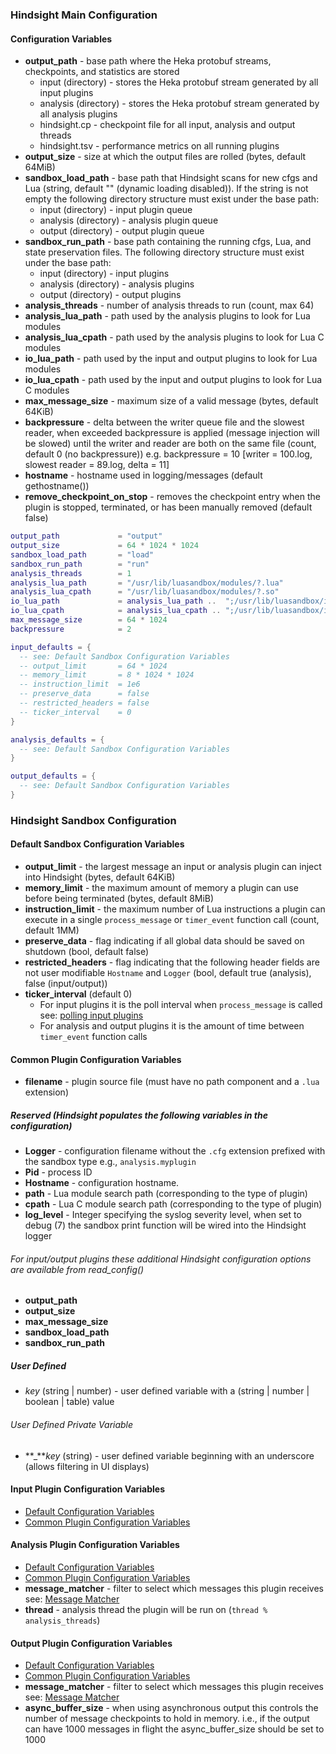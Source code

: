 ### Hindsight Main Configuration

#### Configuration Variables

* **output_path** - base path where the Heka protobuf streams, checkpoints, and statistics are stored
  * input (directory) - stores the Heka protobuf stream generated by all input plugins
  * analysis (directory) - stores the Heka protobuf stream generated by all analysis plugins
  * hindsight.cp - checkpoint file for all input, analysis and output threads
  * hindsight.tsv - performance metrics on all running plugins
* **output_size** - size at which the output files are rolled (bytes, default 64MiB)
* **sandbox_load_path** - base path that Hindsight scans for new cfgs and Lua
  (string, default "" (dynamic loading disabled)).  If the string is not empty the following
  directory structure must exist under the base path:
  * input (directory) - input plugin queue
  * analysis (directory) - analysis plugin queue
  * output (directory) - output plugin queue
* **sandbox_run_path** - base path containing the running cfgs, Lua, and state preservation files.
  The following directory structure must exist under the base path:
  * input (directory) - input plugins
  * analysis (directory) - analysis plugins
  * output (directory) - output plugins
* **analysis_threads** - number of analysis threads to run (count, max 64)
* **analysis_lua_path** - path used by the analysis plugins to look for Lua modules
* **analysis_lua_cpath** - path used by the analysis plugins to look for Lua C modules
* **io_lua_path** - path used by the input and output plugins to look for Lua modules
* **io_lua_cpath** - path used by the input and output plugins to look for Lua C modules
* **max_message_size** - maximum size of a valid message (bytes, default 64KiB)
* **backpressure** - delta between the writer queue file and the slowest reader, when exceeded
  backpressure is applied  (message injection will be slowed) until the writer and reader
  are both on the same file (count, default 0 (no backpressure))
  e.g. backpressure = 10 [writer = 100.log, slowest reader = 89.log, delta = 11]
* **hostname** - hostname used in logging/messages (default gethostname())
* **remove_checkpoint_on_stop** - removes the checkpoint entry when the plugin
  is stopped, terminated, or has been manually removed (default false)

```lua
output_path             = "output"
output_size             = 64 * 1024 * 1024
sandbox_load_path       = "load"
sandbox_run_path        = "run"
analysis_threads        = 1
analysis_lua_path       = "/usr/lib/luasandbox/modules/?.lua"
analysis_lua_cpath      = "/usr/lib/luasandbox/modules/?.so"
io_lua_path             = analysis_lua_path ..  ";/usr/lib/luasandbox/io_modules/?.lua"
io_lua_cpath            = analysis_lua_cpath .. ";/usr/lib/luasandbox/io_modules/?.so"
max_message_size        = 64 * 1024
backpressure            = 2

input_defaults = {
  -- see: Default Sandbox Configuration Variables
  -- output_limit       = 64 * 1024
  -- memory_limit       = 8 * 1024 * 1024
  -- instruction_limit  = 1e6
  -- preserve_data      = false
  -- restricted_headers = false
  -- ticker_interval    = 0
}

analysis_defaults = {
  -- see: Default Sandbox Configuration Variables
}

output_defaults = {
  -- see: Default Sandbox Configuration Variables
}
```

### Hindsight Sandbox Configuration

#### Default Sandbox Configuration Variables

* **output_limit** - the largest message an input or analysis plugin can inject into Hindsight (bytes, default 64KiB)
* **memory_limit** - the maximum amount of memory a plugin can use before being terminated (bytes, default 8MiB)
* **instruction_limit** - the maximum number of Lua instructions a plugin can execute in a single `process_message` or
`timer_event` function call (count, default 1MM)
* **preserve_data** - flag indicating if all global data should be saved on shutdown (bool, default false)
* **restricted_headers** - flag indicating that the following header fields are not user modifiable
  `Hostname` and `Logger` (bool, default true (analysis), false (input/output))
* **ticker_interval** (default 0)
  * For input plugins it is the poll interval when `process_message` is called see: [polling input
plugins](https://github.com/mozilla-services/lua_sandbox/blob/master/docs/heka/input.md#polling)
  * For analysis and output plugins it is the amount of time between `timer_event` function calls

#### Common Plugin Configuration Variables

* **filename** - plugin source file (must have no path component and a `.lua` extension)

##### Reserved (Hindsight populates the following variables in the configuration)

* **Logger** - configuration filename without the `.cfg` extension prefixed with the sandbox type e.g., `analysis.myplugin`
* **Pid** - process ID
* **Hostname** - configuration hostname.
* **path** - Lua module search path (corresponding to the type of plugin)
* **cpath** - Lua C module search path (corresponding to the type of plugin)
* **log_level** - Integer specifying the syslog severity level, when set to debug (7)
  the sandbox print function will be wired into the Hindsight logger

###### For input/output plugins these additional Hindsight configuration options are available from read_config()
* **output_path**
* **output_size**
* **max_message_size**
* **sandbox_load_path**
* **sandbox_run_path**

##### User Defined

* *key* (string | number) - user defined variable with a (string | number | boolean | table) value

###### User Defined Private Variable

* **_***key* (string) - user defined variable beginning with an underscore (allows filtering in UI displays)

#### Input Plugin Configuration Variables
* [Default Configuration Variables](#default-sandbox-configuration-variables)
* [Common Plugin Configuration Variables](#common-plugin-configuration-variables)

#### Analysis Plugin Configuration Variables

* [Default Configuration Variables](#default-sandbox-configuration-variables)
* [Common Plugin Configuration Variables](#common-plugin-configuration-variables)
* **message_matcher** - filter to select which messages this plugin receives see: [Message Matcher](https://github.com/mozilla-services/lua_sandbox/blob/master/docs/heka/message_matcher.md)
* **thread** - analysis thread the plugin will be run on (`thread % analysis_threads`)

#### Output Plugin Configuration Variables

* [Default Configuration Variables](#default-sandbox-configuration-variables)
* [Common Plugin Configuration Variables](#common-plugin-configuration-variables)
* **message_matcher** - filter to select which messages this plugin receives see: [Message Matcher](https://github.com/mozilla-services/lua_sandbox/blob/master/docs/heka/message_matcher.md)
* **async_buffer_size** - when using asynchronous output this controls the number of message checkpoints to hold in
memory. i.e., if the output can have 1000 messages in flight the async_buffer_size should be set to 1000
